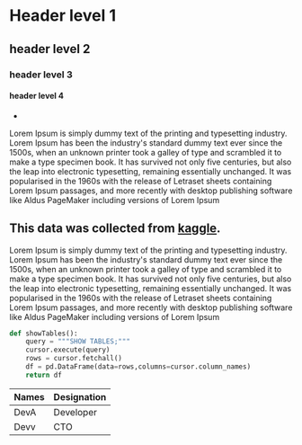 # Header level 1
## header level 2
### header level 3
#### header level 4
-
Lorem Ipsum is simply dummy text of the printing and typesetting industry. Lorem Ipsum has been the industry's standard dummy text ever since the 1500s, when an unknown printer took a galley of type and scrambled it to make a type specimen book. It has survived not only five centuries, but also the leap into electronic typesetting, remaining essentially unchanged. It was popularised in the 1960s with the release of Letraset sheets containing Lorem Ipsum passages, and more recently with desktop publishing software like Aldus PageMaker including versions of Lorem Ipsum 

This data was collected from [kaggle](https://www.kaggle.com/datasets/martj42/international-football-results-from-1872-to-2017).
--
Lorem Ipsum is simply dummy text of the printing and typesetting industry. Lorem Ipsum has been the industry's standard dummy text ever since the 1500s, when an unknown printer took a galley of type and scrambled it to make a type specimen book. It has survived not only five centuries, but also the leap into electronic typesetting, remaining essentially unchanged. It was popularised in the 1960s with the release of Letraset sheets containing Lorem Ipsum passages, and more recently with desktop publishing software like Aldus PageMaker including versions of Lorem Ipsum

```python
def showTables():
    query = """SHOW TABLES;"""
    cursor.execute(query)
    rows = cursor.fetchall()
    df = pd.DataFrame(data=rows,columns=cursor.column_names)
    return df
```

|Names|Designation|
|------|-----------|
|DevA  | Developer |
|Devv  |   CTO     |

